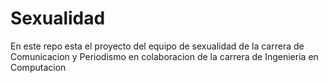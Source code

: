 # Sexualidad
En este repo esta el proyecto del equipo de sexualidad de la carrera de Comunicacion y Periodismo en colaboracion de la carrera de Ingenieria en Computacion
